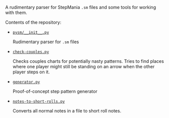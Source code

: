 A rudimentary parser for StepMania `.sm` files
and some tools for working with them.

Contents of the repository:
- [`pysm/__init__.py`](pysm/__init__.py)

    Rudimentary parser for `.sm` files

- [`check-couples.py`](check-couples.py)

    Checks couples charts for potentially nasty patterns.
    Tries to find places where one player might still be standing on an
    arrow when the other player steps on it.

- [`generator.py`](generator.py)

    Proof-of-concept step pattern generator

- [`notes-to-short-rolls.py`](notes-to-short-rolls.py)

    Converts all normal notes in a file to short roll notes.
